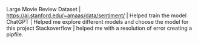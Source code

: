Large Movie Review Dataset | https://ai.stanford.edu/~amaas/data/sentiment/ | Helped train the model
ChatGPT | Helped me explore different models and choose the model for this project
Stackoverflow | helped me with a resolution of error creating a pipfile.